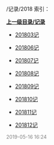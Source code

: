 /记录/2018 索引：


**[上一级目录/记录](/记录/index.md)**

- [201803记](/记录/2018/201803记.md)

- [201806记](/记录/2018/201806记.md)

- [201807记](/记录/2018/201807记.md)

- [201808记](/记录/2018/201808记.md)

- [201809记](/记录/2018/201809记.md)

- [201810记](/记录/2018/201810记.md)

- [201811记](/记录/2018/201811记.md)

- [201812记](/记录/2018/201812记.md)


<font size=2 color='grey'> 2019-05-16 16:24 </font>